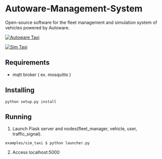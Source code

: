 # Autoware-Management-System
Open-source software for the fleet management and simulation system of vehicles powered by Autoware.

[![Autoware Taxi](http://drive.google.com/uc?export=view&id=1liFH9UgKBOVA7zZDmJQhCUcoCYG2eDEs)](https://drive.google.com/file/d/1wLBVNnebWPo6zA8Bcraoo0q2_lMYRAVx/view)

[![Sim Taxi](http://drive.google.com/uc?export=view&id=1j_DvBoJ1yivr1UzUhhRdUCUPadhdL9rf)](https://drive.google.com/open?id=1tFfS3x77OTAZ2zB2cgNi74JiX2px8N__)

## Requirements

- mqtt broker ( ex. mosquitto )

## Installing

```
python setup.py install
```

## Running

1. Launch Flask server and nodes(fleet_manager, vehicle, user, traffic_signal).

```terminal
examples/sim_taxi $ python launcher.py
```

2. Access localhost:5000
